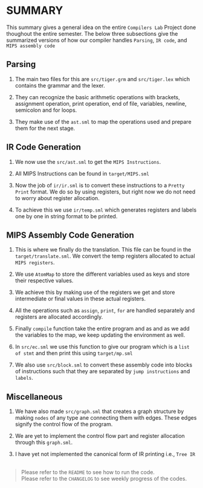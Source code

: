 # SUMMARY

This summary gives a general idea on the entire `Compilers Lab` Project done thoughout the entire semester. The below three subsections give the summarized versions of how our compiler handles `Parsing`, `IR code`, and `MIPS assembly code`

## Parsing
1. The main two files for this are `src/tiger.grm` and `src/tiger.lex` which contains the grammar and the lexer. 
   
2. They can recognize the basic arithmetic operations with brackets, assignment operation, print operation, end of file, variables, newline, semicolon and for loops.

3. They make use of the `ast.sml` to map the operations used and prepare them for the next stage.

## IR Code Generation
1. We now use the `src/ast.sml` to get the `MIPS Instructions`.

2. All MIPS Instructions can be found in `target/MIPS.sml`

3. Now the job of `ir/ir.sml` is to convert these instructions to a `Pretty Print` format. We do so by using registers, but right now we do not need to worry about register allocation.

4. To achieve this we use `ir/temp.sml` which generates registers and labels one by one in string format to be printed.

## MIPS Assembly Code Generation
1. This is where we finally do the translation. This file can be found in the `target/translate.sml`. We convert the temp registers allocated to actual `MIPS registers`.

2. We use `AtomMap` to store the different variables used as keys and store their respective values.

3. We achieve this by making use of the registers we get and store intermediate or final values in these actual registers.

4. All the operations such as `assign`, `print`, `for` are handled separately and registers are allocated accordingly.

5. Finally `compile` function take the entire program and as and as we add the variables to the map, we keep updating the environment as well. 

6. In `src/ec.sml` we use this function to give our program which is a `list of stmt` and then print this using `target/mp.sml`

7. We also use `src/block.sml` to convert these assembly code into blocks of instructions such that they are separated by `jump instructions` and `labels`.

## Miscellaneous
1. We have also made `src/graph.sml` that creates a graph structure by making `nodes` of any type ane connecting them with edges. These edges signify the control flow of the program. 

2. We are yet to implement the control flow part and register allocation through this `graph.sml`. 

3. I have yet not implemented the canonical form of IR printing i.e., `Tree IR`
<br><br>
> Please refer to the `README` to see how to run the code.<br>
Please refer to the `CHANGELOG` to see weekly progress of the codes.






